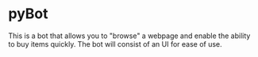 # pyBot
This is a bot that allows you to "browse" a webpage and enable the ability to buy items quickly.
The bot will consist of an UI for ease of use.